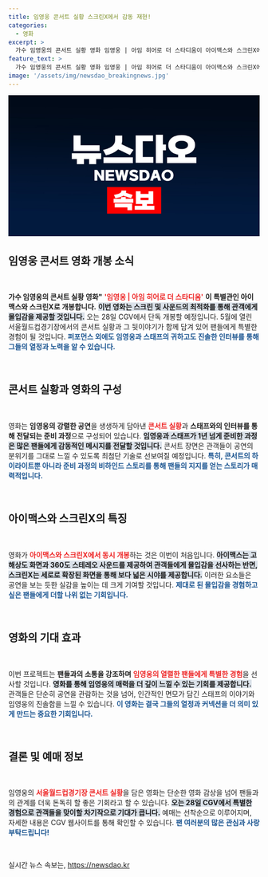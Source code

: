 ```yaml
---
title: 임영웅 콘서트 실황 스크린X에서 감동 재현!
categories:
  - 영화
excerpt: >
  가수 임영웅의 콘서트 실황 영화 임영웅 | 아임 히어로 더 스타디움이 아이맥스와 스크린X에서 28일 CGV 단독 개봉! 팬들의 열망을 담은 특별한 공연과 뒷이야기를 놓치지 마세요.
feature_text: >
  가수 임영웅의 콘서트 실황 영화 임영웅 | 아임 히어로 더 스타디움이 아이맥스와 스크린X에서 28일 CGV 단독 개봉! 팬들의 열망을 담은 특별한 공연과 뒷이야기를 놓치지 마세요.
image: '/assets/img/newsdao_breakingnews.jpg'
---
```


<p><img src="/assets/img/newsdao_breakingnews.jpg" alt="pcversion 속보" /></p>

<h2 data-ke-size="size26">임영웅 콘서트 영화 개봉 소식</h2>

<p data-ke-size="size16">&nbsp;</p>

<p><strong>가수 임영웅의 콘서트 실황 영화"</strong> <b><span style="color: #ee2323;">'임영웅 | 아임 히어로 더 스타디움'</span></b> <strong>이 특별관인 아이맥스와 스크린X로 개봉합니다.</strong> <b><span style="background-color: #21538527;">이번 영화는 스크린 및 사운드의 최적화를 통해 관객에게 몰입감을 제공할 것입니다.</span></b> 오는 28일 CGV에서 단독 개봉할 예정입니다. 5월에 열린 서울월드컵경기장에서의 콘서트 실황과 그 뒷이야기가 함께 담겨 있어 팬들에게 특별한 경험이 될 것입니다. <b><span style="color: #1a5490;">퍼포먼스 외에도 임영웅과 스태프의 귀하고도 진솔한 인터뷰를 통해 그들의 열정과 노력을 알 수 있습니다.</span></b> </p>

<p data-ke-size="size16">&nbsp;</p>

<h2 data-ke-size="size26">콘서트 실황과 영화의 구성</h2>

<p data-ke-size="size16">&nbsp;</p>

<p>영화는 <strong>임영웅의 강렬한 공연</strong>을 생생하게 담아낸 <b><span style="color: #ee2323;">콘서트 실황</span></b>과 <strong>스태프와의 인터뷰를 통해 전달되는 준비 과정</strong>으로 구성되어 있습니다. <b><span style="background-color: #21538527;">임영웅과 스태프가 1년 넘게 준비한 과정은 많은 팬들에게 감동적인 메시지를 전달할 것입니다.</span></b> 콘서트 장면은 관객들이 공연의 분위기를 그대로 느낄 수 있도록 최첨단 기술로 선보여질 예정입니다. <b><span style="color: #1a5490;">특히, 콘서트의 하이라이트뿐 아니라 준비 과정의 비하인드 스토리를 통해 팬들의 지지를 얻는 스토리가 매력적입니다.</span></b> </p>

<p data-ke-size="size16">&nbsp;</p>

<h2 data-ke-size="size26">아이맥스와 스크린X의 특징</h2>

<p data-ke-size="size16">&nbsp;</p>

<p>영화가 <b><span style="color: #ee2323;">아이맥스와 스크린X에서 동시 개봉</span></b>하는 것은 이번이 처음입니다. <b><span style="background-color: #21538527;">아이맥스는 고해상도 화면과 360도 스테레오 사운드를 제공하여 관객들에게 몰입감을 선사하는 반면, 스크린X는 세로로 확장된 화면을 통해 보다 넓은 시야를 제공합니다.</span></b> 이러한 요소들은 공연을 보는 듯한 실감을 높이는 데 크게 기여할 것입니다. <b><span style="color: #1a5490;">제대로 된 몰입감을 경험하고 싶은 팬들에게 더할 나위 없는 기회입니다.</span></b> </p>

<p data-ke-size="size16">&nbsp;</p>

<h2 data-ke-size="size26">영화의 기대 효과</h2>

<p data-ke-size="size16">&nbsp;</p>

<p>이번 프로젝트는 <strong>팬들과의 소통을 강조하며</strong> <b><span style="color: #ee2323;">임영웅의 열렬한 팬들에게 특별한 경험</span></b>을 선사할 것입니다. <b><span style="background-color: #21538527;">영화를 통해 임영웅의 매력을 더 깊이 느낄 수 있는 기회를 제공합니다.</span></b> 관객들은 단순히 공연을 관람하는 것을 넘어, 인간적인 면모가 담긴 스태프의 이야기와 임영웅의 진솔함을 느낄 수 있습니다. <b><span style="color: #1a5490;">이 영화는 결국 그들의 열정과 커넥션을 더 의미 있게 만드는 중요한 기회입니다.</span></b> </p>

<p data-ke-size="size16">&nbsp;</p>

<h2 data-ke-size="size26">결론 및 예매 정보</h2>

<p data-ke-size="size16">&nbsp;</p>

<p>임영웅의 <b><span style="color: #ee2323;">서울월드컵경기장 콘서트 실황</span></b>을 담은 영화는 단순한 영화 감상을 넘어 팬들과의 관계를 더욱 돈독히 할 좋은 기회라고 할 수 있습니다. <b><span style="background-color: #21538527;">오는 28일 CGV에서 특별한 경험으로 관객들을 맞이할 차기작으로 기대가 큽니다.</span></b> 예매는 선착순으로 이루어지며, 자세한 내용은 CGV 웹사이트를 통해 확인할 수 있습니다. <b><span style="color: #1a5490;">팬 여러분의 많은 관심과 사랑 부탁드립니다!</span></b> </p>

<p data-ke-size="size16">&nbsp;</p>
실시간 뉴스 속보는, <a href="https://newsdao.kr" rel="dofollow">https://newsdao.kr</a>


